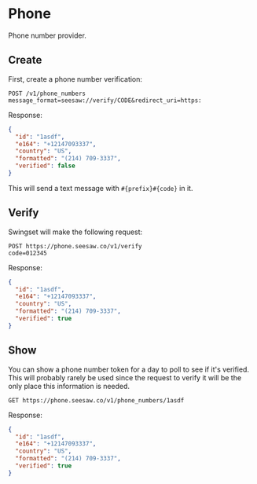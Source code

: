 # Phone

Phone number provider.

## Create

First, create a phone number verification:

    POST /v1/phone_numbers
    message_format=seesaw://verify/CODE&redirect_uri=https:

Response:

``` json
{
  "id": "1asdf",
  "e164": "+12147093337",
  "country": "US",
  "formatted": "(214) 709-3337",
  "verified": false
}
```

This will send a text message with `#{prefix}#{code}` in it.


## Verify

Swingset will make the following request:

    POST https://phone.seesaw.co/v1/verify
    code=012345

Response:

``` json
{
  "id": "1asdf",
  "e164": "+12147093337",
  "country": "US",
  "formatted": "(214) 709-3337",
  "verified": true
}
```

## Show

You can show a phone number token for a day to poll to see if it's verified. This will probably rarely be used since the request to verify it will be the only place this information is needed.

    GET https://phone.seesaw.co/v1/phone_numbers/1asdf

Response:

``` json
{
  "id": "1asdf",
  "e164": "+12147093337",
  "country": "US",
  "formatted": "(214) 709-3337",
  "verified": true
}
```
